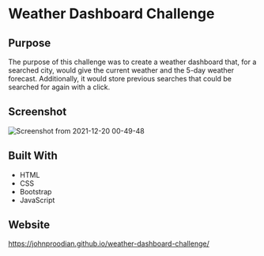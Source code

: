 # Weather Dashboard Challenge

## Purpose
The purpose of this challenge was to create a weather dashboard that, for a searched city, would give the current weather and the 5-day weather forecast. Additionally, it would store previous searches that could be searched for again with a click.

## Screenshot
![Screenshot from 2021-12-20 00-49-48](https://user-images.githubusercontent.com/93355671/146724280-a25b90c5-16be-44bb-b6f7-9bba5f6835ef.png)


## Built With
* HTML
* CSS
* Bootstrap
* JavaScript

## Website
https://johnproodian.github.io/weather-dashboard-challenge/
